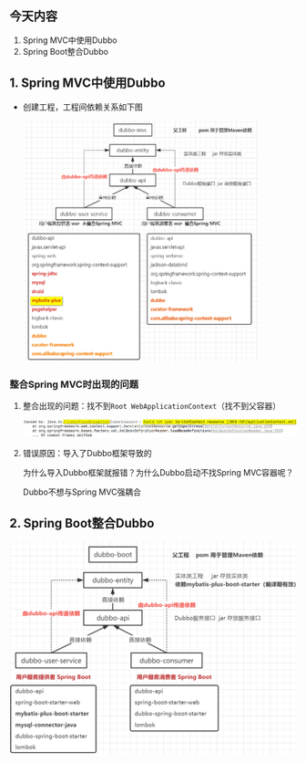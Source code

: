 ## 今天内容

1. Spring MVC中使用Dubbo
2. Spring Boot整合Dubbo

## 1. Spring MVC中使用Dubbo

- 创建工程，工程间依赖关系如下图

  <img src="Dubbo-MVC.png" style="zoom:50%;" > 

### 整合Spring MVC时出现的问题

1. 整合出现的问题：找不到`Root WebApplicationContext`（找不到父容器）

   <img src="imgs/image-20230529111525612.png" alt="image-20230529111525612" style="zoom:50%;" /> 

2. 错误原因：导入了Dubbo框架导致的

   为什么导入Dubbo框架就报错？为什么Dubbo启动不找Spring MVC容器呢？

   Dubbo不想与Spring MVC强耦合

## 2. Spring Boot整合Dubbo

<img src="Dubbo-Boot.png" style="zoom:50%;" > 